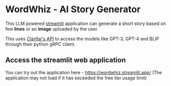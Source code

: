 # WordWhiz - AI Story Generator

This LLM powered [streamlit](https://streamlit.io/) application can generate a short story based on few **lines** or an **image** uploaded by the user.

This uses [Clarifai's API](https://www.clarifai.com/) to access the models like GPT-3, GPT-4 and BLIP through their python gRPC client.

## Access the streamlit web application

You can try out the application here - https://wordwhiz.streamlit.app/
(The application may not load if it has exceeded the free tier usage limit)